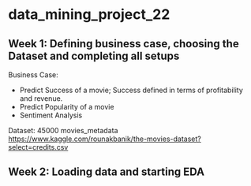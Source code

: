 # data_mining_project_22

## Week 1: Defining business case, choosing the Dataset and completing all setups
Business Case: 
- Predict Success of a movie; Success defined in terms of profitability and revenue. 
- Predict Popularity of a movie
- Sentiment Analysis

Dataset: 45000 movies_metadata 
https://www.kaggle.com/rounakbanik/the-movies-dataset?select=credits.csv

## Week 2: Loading data and starting EDA
